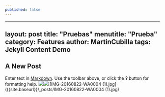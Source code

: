 ```yaml
---
published: false
---
```

---
layout:            post
title:             "Pruebas"
menutitle:         "Prueba"
category:          Features
author:            MartinCubilla
tags:              Jekyll Content Demo
---
## A New Post

Enter text in [Markdown](http://daringfireball.net/projects/markdown/). Use the toolbar above, or click the **?** button for formatting help.
![]({{site.baseurl}}/)![]({{site.baseurl}}/_posts/IMG-20160822-WA0004%20(1).jpg)![IMG-20160822-WA0004 (1).jpg]({{site.baseurl}}/_posts/IMG-20160822-WA0004 (1).jpg)
